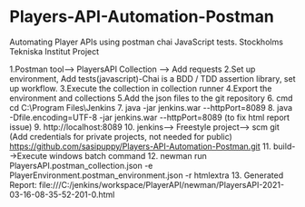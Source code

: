 # Players-API-Automation-Postman
Automating Player APIs using postman chai JavaScript tests. Stockholms Tekniska Institut Project

1.Postman tool--> PlayersAPI Collection --> Add requests
2.Set up environment, Add tests(javascript)-Chai is a BDD / TDD assertion library, set up workflow.
3.Execute the collection in collection runner
4.Export the environment and collections
5.Add the json files to the git repository
6. cmd cd C:\Program Files\Jenkins
7. java -jar jenkins.war --httpPort=8089
8. java -Dfile.encoding=UTF-8 -jar jenkins.war --httpPort=8089 (to fix html report issue)
9. http://localhost:8089
10. jenkins--> Freestyle project--> scm git (Add credentials for private projects, not needed for public)
   https://github.com/sasipuppy/Players-API-Automation-Postman.git
11. build-->Execute windows batch command 
12. newman run PlayersAPI.postman_collection.json -e PlayerEnvironment.postman_environment.json -r htmlextra
13. Generated Report: file:///C:/jenkins/workspace/PlayerAPI/newman/PlayersAPI-2021-03-16-08-35-52-201-0.html
